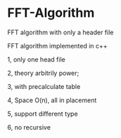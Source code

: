 # FFT-Algorithm
FFT algorithm with only a header file


FFT algorithm implemented in c++

1, only one head file

2, theory arbitrily power;

3, with precalculate table 

4, Space O(n), all in placement

5, support different type

6, no recursive 